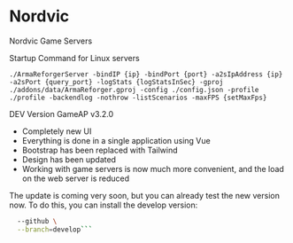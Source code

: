 # Nordvic
Nordvic Game Servers

Startup Command for Linux servers
```
./ArmaReforgerServer -bindIP {ip} -bindPort {port} -a2sIpAddress {ip} -a2sPort {query_port} -logStats {logStatsInSec} -gproj ./addons/data/ArmaReforger.gproj -config ./config.json -profile ./profile -backendlog -nothrow -listScenarios -maxFPS {setMaxFps}
```

DEV Version GameAP v3.2.0
- Completely new UI
- Everything is done in a single application using Vue
- Bootstrap has been replaced with Tailwind
- Design has been updated
- Working with game servers is now much more convenient, and the load on the web server is reduced

The update is coming very soon, but you can already test the new version now. To do this, you can install the develop version:
```bash <(curl -s https://gameap.com/install.sh) \
  --github \
  --branch=develop```
